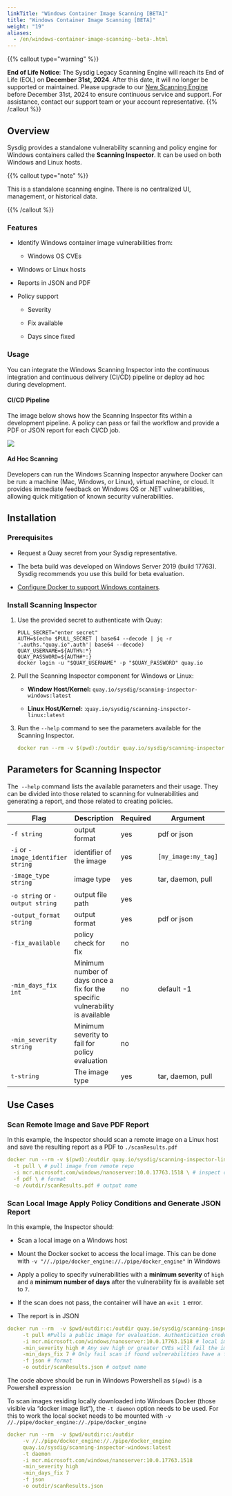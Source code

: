 ```yaml
---
linkTitle: "Windows Container Image Scanning [BETA]"
title: "Windows Container Image Scanning [BETA]"
weight: "19"
aliases:
  - /en/windows-container-image-scanning--beta-.html
---
```


{{% callout type="warning" %}}

**End of Life Notice**: The Sysdig Legacy Scanning Engine will reach its End of Life (EOL) on **December 31st, 2024**. After this date, it will no longer be supported or maintained. Please upgrade to our [New Scanning Engine](/en/docs/sysdig-secure/vulnerabilities) before December 31st, 2024 to ensure continuous service and support. For assistance, contact our support team or your account representative.
{{% /callout %}}

## Overview

Sysdig provides a standalone vulnerability scanning and policy engine for Windows containers called the **Scanning Inspector**. It can be used on both Windows and Linux hosts.

{{% callout type="note" %}}

This is a standalone scanning engine. There is no centralized UI, management, or historical data.

{{% /callout %}}

### Features

-   Identify Windows container image vulnerabilities from:

    -   Windows OS CVEs

-   Windows or Linux hosts

-   Reports in JSON and PDF

-   Policy support

    -   Severity

    -   Fix available

    -   Days since fixed

### Usage

You can integrate the Windows Scanning Inspector into the continuous integration and continuous delivery (CI/CD) pipeline or deploy ad hoc during development.

#### CI/CD Pipeline

The image below shows how the Scanning Inspector fits within a development pipeline. A policy can pass or fail the workflow and provide a PDF or JSON report for each CI/CD job.

![](/image/win_scan_cicd.png)

#### Ad Hoc Scanning

Developers can run the Windows Scanning Inspector anywhere Docker can be run: a machine (Mac, Windows, or Linux), virtual machine, or cloud. It provides immediate feedback on Windows OS or .NET vulnerabilities, allowing quick mitigation of known security vulnerabilities.

## Installation

### Prerequisites

- Request a Quay secret from your Sysdig representative.

- The beta build was developed on Windows Server 2019 (build 17763). Sysdig recommends you use this build for beta evaluation.

- [Configure Docker to support Windows containers](https://docs.docker.com/desktop/faqs/windowsfaqs/#how-do-i-switch-between-windows-and-linux-containers).

### Install Scanning Inspector

1.  Use the provided secret to authenticate with Quay:

    ```
    PULL_SECRET="enter secret"
    AUTH=$(echo $PULL_SECRET | base64 --decode | jq -r '.auths."quay.io".auth'| base64 --decode)
    QUAY_USERNAME=${AUTH%:*}
    QUAY_PASSWORD=${AUTH#*:}
    docker login -u "$QUAY_USERNAME" -p "$QUAY_PASSWORD" quay.io
    ```

2.  Pull the Scanning Inspector component for Windows or Linux:

    -   **Window Host/Kernel:**
        `quay.io/sysdig/scanning-inspector-windows:latest `

    -   **Linux Host/Kernel:**
        :`quay.io/sysdig/scanning-inspector-linux:latest`

3.  Run the `--help` command to see the parameters available for the
    Scanning Inspector.

    ```yaml
    docker run --rm -v $(pwd):/outdir quay.io/sysdig/scanning-inspector-linux:latest --help
    ```

## Parameters for Scanning Inspector

The` --help` command lists the available parameters and their usage. They can be divided into those related to scanning for vulnerabilities and generating a report, and those related to creating policies.

| Flag                                | Description                                                                   | Required | Argument            | Type            |
|-------------------------------------|-------------------------------------------------------------------------------|----------|---------------------|-----------------|
| `-f string `                        | output format                                                                 | yes      | pdf or json         | Vuln scan       |
| `-i` or `-image_identifier string ` | identifier of the image                                                       | yes      | `[my_image:my_tag]` | Vuln scan       |
| `-image_type string`                | image type                                                                    | yes      | tar, daemon, pull   | Vuln scan       |
| `-o string` or `-output string `    | output file path                                                              | yes      |                     | Vuln scan       |
| `-output_format string `            | output format                                                                 | yes      | pdf or json         | Vuln scan       |
| `-fix_available`                    | policy check for fix                                                          | no       |                     | Policy creation |
| `-min_days_fix int`                 | Minimum number of days once a fix for the specific vulnerability is available | no       | default -1          | Policy Creation |
| `-min_severity string`              | Minimum severity to fail for policy evaluation                                | no       |                     | Policy creation |
| `t-string`                          | The image type                                                                | yes      | tar, daemon, pull   |                 |

## Use Cases

### Scan Remote Image and Save PDF Report

In this example, the Inspector should scan a remote image on a Linux
host and save the resulting report as a PDF to `./scanResults.pdf`

```yaml
docker run --rm -v $(pwd):/outdir quay.io/sysdig/scanning-inspector-linux:latest \
  -t pull \ # pull image from remote repo
  -i mcr.microsoft.com/windows/nanoserver:10.0.17763.1518 \ # inspect container name
  -f pdf \ # format
  -o /outdir/scanResults.pdf # output name
```

### Scan Local Image Apply Policy Conditions and Generate JSON Report

In this example, the Inspector should:

-   Scan a local image on a Windows host

-   Mount the Docker socket to access the local image. This can be done with `-v "//./pipe/docker_engine://./pipe/docker_engine"` in Windows

-   Apply a policy to specify vulnerabilities with a **minimum severity** of `high` and a **minimum number of days** after the vulnerability fix is available set to `7`.

-   If the scan does not pass, the container will have an `exit 1` error.

-   The report is in JSON

<!-- -->

```yaml
docker run --rm  -v $pwd/outdir:c:/outdir quay.io/sysdig/scanning-inspector-windows:latest 
     -t pull #Pulls a public image for evaluation. Authentication credentials are not (yet) supported.
     -i mcr.microsoft.com/windows/nanoserver:10.0.17763.1518 # local image name
     -min_severity high # Any sev high or greater CVEs will fail the image scan policy
     -min_days_fix 7 # Only fail scan if found vulnerabilities have a fix for more than 7 days
     -f json # format
     -o outdir/scanResults.json # output name

```
The code above should be run in Windows Powershell as `$(pwd)` is a Powershell expression

To scan images residing locally downloaded into Windows Docker (those visible via “docker image list”), the `-t daemon`  option needs to be used. For this to work the local socket needs to be mounted with `-v //./pipe/docker_engine://./pipe/docker_engine`

```yaml
docker run --rm  -v $pwd/outdir:c:/outdir 
     -v //./pipe/docker_engine://./pipe/docker_engine
     quay.io/sysdig/scanning-inspector-windows:latest
     -t daemon 
     -i mcr.microsoft.com/windows/nanoserver:10.0.17763.1518 
     -min_severity high  
     -min_days_fix 7 
     -f json 
     -o outdir/scanResults.json
     
```
